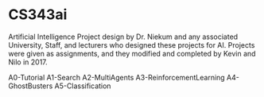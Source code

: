 # CS343ai
Artificial Intelligence
Project design by Dr. Niekum and any associated University, Staff, and lecturers who designed these projects for AI. Projects were given as assignments, and they modified and completed by Kevin and Nilo in 2017.

A0-Tutorial
A1-Search
A2-MultiAgents
A3-ReinforcementLearning
A4-GhostBusters
A5-Classification
